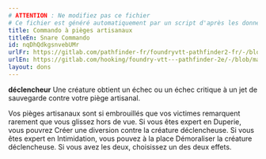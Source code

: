```yaml
---
# ATTENTION : Ne modifiez pas ce fichier
# Ce fichier est généré automatiquement par un script d'après les données du module Foundry VTT officiel et de sa traduction
title: Commando à pièges artisanaux
titleEn: Snare Commando
id: nqDhQdkgsnvebUMr
urlFr: https://gitlab.com/pathfinder-fr/foundryvtt-pathfinder2-fr/-/blob/master/data/feats/nqDhQdkgsnvebUMr.htm
urlEn: https://gitlab.com/hooking/foundry-vtt---pathfinder-2e/-/blob/master/packs/data/feats.db/snare-commando.json
layout: dons
---
```

**déclencheur** Une créature obtient un échec ou un échec critique à un jet de sauvegarde contre votre piège artisanal.

Vos pièges artisanaux sont si embrouillés que vos victimes remarquent rarement que vous glissez hors de vue. Si vous êtes expert en Duperie, vous pouvrez Créer une diversion contre la créature déclencheuse. Si vous êtes expert en Intimidation, vous pouvez à la place Démoraliser la créature déclencheuse. Si vous avez les deux, choisissez un des  deux effets.
